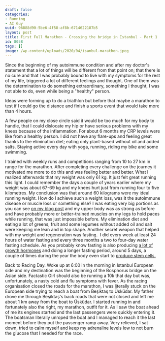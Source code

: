 ```yaml
---
draft: false
categories:
- Running
- AI Guy
uuid: 96888d90-5be6-4f58-af8b-6714622187b5
layout: post
title: First Full Marathon - Crossing the bridge in Istanbul - Part 1
id: 8058
tags: []
image: /wp-content/uploads/2020/04/isanbul-marathon.jpeg
---
```


Since the beginning of my autoimmune condition and after my doctor's statement that a lot of things will be different from that point on; that there is no cure and that I was probably bound to live with my symptoms for the rest of my life, triggered a lot of different feelings and thought. One of them was the determination to do something extraordinary, something I thought, I was not able to do, even while being a "healthy" person.

Ideas were forming up to do a triathlon but before that maybe a marathon to test if I could go the distance and finish a sports event that would take more than 4 hours.

A few people on my close circle said it would be too much for my body to handle, that I could dislocate my hip or have serious problems with my knees because of the inflammation. For about 6 months my CRP levels were like from a healthy person. I did not have any flare-ups and feeling great thanks to the elimination diet; eating only plant-based without oil and added salts. Staying active every day with yoga, running, riding my bike and some swimming.

I trained with weekly runs and competitions ranging from 10 to 27 km in range for the marathon. After completing every challenge on the journey it motivated me more to do this and was feeling better and better. What I realized afterwards that my weight was only 61 kg. It just felt great running this light. I could remember the days a couple of years earlier where my weight was about 67-69 kg and my knees hurt just from running four to five kilometres. My conclusion was that around 60 kilograms were my ideal running weight. How do I achieve such a weight loss, was it the autoimmune disease or muscle loss or something else? I was eating very big portions as you can see [on my blog post](https://factastichealth.com/eat-your-healthy-salad-with-every-meal) and my upper body was as strong as before and have probably more or better-trained muscles on my legs to hold paces while running, that was just impossible before. My elimination diet and eating a lot of greens, fruit and some legumes without added oil and salt were keeping me lean and in top shape. Another secret weapon that helped with my weight and regeneration was fasting.&nbsp; I did every week at least 24 hours of water fasting and every three months a two to four-day water fasting schedule. As you probably know fasting is also producing [a lot of growth hormones](https://www.ncbi.nlm.nih.gov/pmc/articles/PMC329619/) and doing a longer fasting period, around 5 days, a couple of times during the year the body even start to [produce stem cells.](https://www.ncbi.nlm.nih.gov/pmc/articles/PMC4102383/)

Back to Racing Day. Woke up at 6:00 in the morning in Istanbul European side and my destination was the beginning of the Bosphorus bridge on the Asian side. Factastic Girl should also be running a 10k that day but was, unfortunately, a nasty cold and flu symptoms with fever. As the racing organisation closed the roads for the marathon, I was literally stuck on the European side trying to reach a boat from Beşiktaş to Üsküdar. My father drove me through Beşiktaş's back roads that were not closed and left me about 1 km away from the boat to Üsküdar. I started running in and fortunately also the right, my marathon, outfit for it. As I saw the boat ahead of me its engines started and the last passengers were quickly entering it. The boatsman literally unroped the boat and I managed to reach it the last moment before they put the passenger ramp away. Very relieved, I sat down, tried to calm myself and keep my adrenaline levels low to not burn the glucose that I needed for the race.

